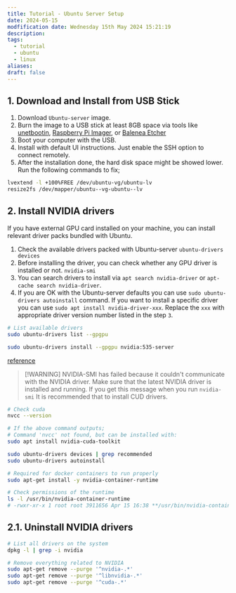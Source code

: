 ```yaml
---
title: Tutorial - Ubuntu Server Setup
date: 2024-05-15
modfification date: Wednesday 15th May 2024 15:21:19
description: 
tags:
  - tutorial
  - ubuntu
  - linux
aliases: 
draft: false
---
```

## 1. Download and Install from USB Stick
1. Download `Ubuntu-server` image.
2. Burn the image to a USB stick at least 8GB space via tools like [unetbootin](https://unetbootin.github.io/), [Raspberry Pi Imager](https://github.com/raspberrypi/rpi-imager), or [Balenea Etcher](https://etcher.balena.io/)
3. Boot your computer with the USB.
4. Install with default UI instructions. Just enable the SSH option to connect remotely.
5. After the installation done, the hard disk space might be showed lower. Run the following commands to fix;
``` bash
lvextend -l +100%FREE /dev/ubuntu-vg/ubuntu-lv
resize2fs /dev/mapper/ubuntu--vg-ubuntu--lv
```

## 2. Install NVIDIA drivers
If you have external GPU card installed on your machine, you can install relevant driver packs bundled with Ubuntu.
1. Check the available drivers packed with Ubuntu-server 
   `ubuntu-drivers devices`
2. Before installing the driver, you can check whether any GPU driver is installed or not.
   `nvidia-smi`
3. You can search drivers to install via `apt search nvidia-driver` or  `apt-cache search nvidia-driver`.
4. If you are OK with the Ubuntu-server defaults you can use `sudo ubuntu-drivers autoinstall` command. If you want to install a specific driver you can use `sudo apt install nvidia-driver-xxx`. Replace the `xxx` with appropriate driver version number listed in the step `3`.

```bash
# List available drivers
sudo ubuntu-drivers list --gpgpu

sudo ubuntu-drivers install --gpgpu nvidia:535-server
```
[reference](https://ubuntu.com/server/docs/nvidia-drivers-installation)


> [!WARNING] NVIDIA-SMI has failed because it couldn't communicate with the NVIDIA driver. Make sure that the latest NVIDIA driver is installed and running.
> If you get this message when you run `nvidia-smi` It is recommended that to install CUD drivers.

```bash
# Check cuda
nvcc --version

# If the above command outputs;
# Command 'nvcc' not found, but can be installed with:
sudo apt install nvidia-cuda-toolkit

sudo ubuntu-drivers devices | grep recommended
sudo ubuntu-drivers autoinstall

# Required for docker containers to run properly
sudo apt-get install -y nvidia-container-runtime

# Check permissions of the runtime
ls -l /usr/bin/nvidia-container-runtime
# -rwxr-xr-x 1 root root 3911656 Apr 15 16:38 **/usr/bin/nvidia-container-runtime**

```



## 2.1. Uninstall NVIDIA drivers
```bash
# List all drivers on the system
dpkg -l | grep -i nvidia

# Remove everything related to NVIDIA
sudo apt-get remove --purge '^nvidia-.*'
sudo apt-get remove --purge '^libnvidia-.*'
sudo apt-get remove --purge '^cuda-.*'
```


